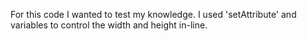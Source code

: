 For this code I wanted to test my knowledge. I used 'setAttribute' and variables to control the width and height in-line.
